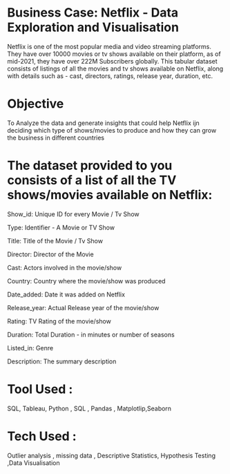 # Business Case: Netflix - Data Exploration and Visualisation

Netflix is one of the most popular media and video streaming platforms. They have over 10000 movies or tv shows available on their platform, as of mid-2021, they have over 222M Subscribers globally. This tabular dataset consists of listings of all the movies and tv shows available on Netflix, along with details such as - cast, directors, ratings, release year, duration, etc.
# Objective
To Analyze the data and generate insights that could help Netflix ijn deciding which type of shows/movies to produce and how they can grow the business in different countries
# The dataset provided to you consists of a list of all the TV shows/movies available on Netflix:

Show_id: Unique ID for every Movie / Tv Show

Type: Identifier - A Movie or TV Show

Title: Title of the Movie / Tv Show

Director: Director of the Movie

Cast: Actors involved in the movie/show

Country: Country where the movie/show was produced

Date_added: Date it was added on Netflix

Release_year: Actual Release year of the movie/show

Rating: TV Rating of the movie/show

Duration: Total Duration - in minutes or number of seasons

Listed_in: Genre

Description: The summary description

# Tool Used :  
SQL, Tableau, Python , SQL , Pandas , Matplotlip,Seaborn
# Tech Used : 
Outlier analysis , missing data , Descriptive Statistics, Hypothesis Testing ,Data Visualisation
